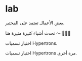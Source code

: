 # lab

بعض الأعمال تعتمد على المختبر.

تحدث أشياء كثيرة مثيرة هنا ～ 🎉🎉🎉

اختبار تسميات Hypertrons.

اختبار تسميات Hypertrons مرة أخرى.
